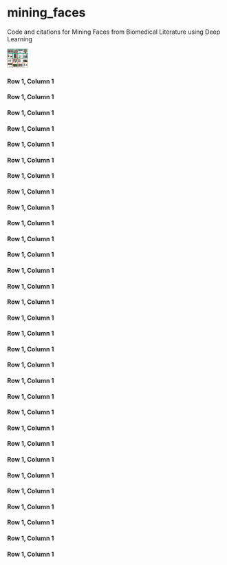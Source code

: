 # mining_faces
Code and citations for Mining Faces from Biomedical Literature using Deep Learning

<img src="PosNegFinal-min.jpg" width="48">

#### Row 1, Column 1
#### Row 1, Column 1
#### Row 1, Column 1
#### Row 1, Column 1
#### Row 1, Column 1
#### Row 1, Column 1
#### Row 1, Column 1
#### Row 1, Column 1
#### Row 1, Column 1
#### Row 1, Column 1
#### Row 1, Column 1
#### Row 1, Column 1
#### Row 1, Column 1
#### Row 1, Column 1
#### Row 1, Column 1
#### Row 1, Column 1
#### Row 1, Column 1
#### Row 1, Column 1
#### Row 1, Column 1
#### Row 1, Column 1
#### Row 1, Column 1
#### Row 1, Column 1
#### Row 1, Column 1
#### Row 1, Column 1
#### Row 1, Column 1
#### Row 1, Column 1
#### Row 1, Column 1
#### Row 1, Column 1
#### Row 1, Column 1
#### Row 1, Column 1
#### Row 1, Column 1